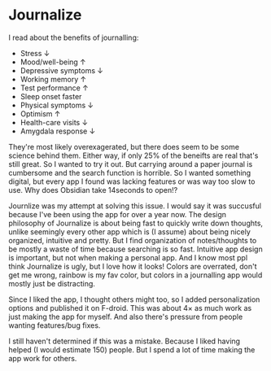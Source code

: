 # Journalize

I read about the benefits of journalling:
- Stress ↓
- Mood/well-being ↑
- Depressive symptoms ↓
- Working memory ↑
- Test performance ↑
- Sleep onset faster
- Physical symptoms ↓
- Optimism ↑
- Health-care visits ↓
- Amygdala response ↓

They're most likely overexagerated, but there does seem to be some science behind them. Either way, if only 25% of the beneifts are real that's still great. So I wanted to try it out.
But carrying around a paper journal is cumbersome and the search function is horrible.
So I wanted something digital, but every app I found was lacking features or was way too slow to use. Why does Obsidian take 14seconds to open!?

Journlize was my attempt at solving this issue. I would say it was succusful because I've been using the app for over a year now. 
The design philosophy of Journalize is about being fast to quickly write down thoughts, unlike seemingly every other app which is (I assume) about being nicely organized, intuitive and pretty.
But I find organization of notes/thoughts to be mostly a waste of time because searching is so fast. Intuitive app design is important, but not when making a personal app. And I know most ppl think Journalize is ugly, but I love how it looks! Colors are overrated, don't get me wrong, rainbow is my fav color, but colors in a journalling app would mostly just be distracting.


Since I liked the app, I thought others might too, so I added personalization options and published it on F-droid. This was about 4× as much work as just making the app for myself. And also there's pressure from people wanting features/bug fixes.

I still haven't determined if this was a mistake.
Because I liked having helped (I would estimate 150) people. 
But I spend a lot of time making the app work for others.
